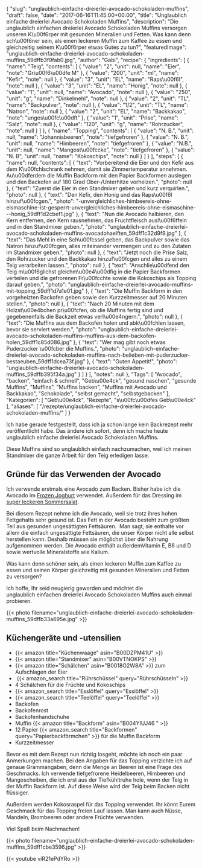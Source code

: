 {
    "slug": "unglaublich-einfache-dreierlei-avocado-schokoladen-muffins",
    "draft": false,
    "date": "2017-06-16T11:45:00+00:00",
    "title": "Unglaublich einfache dreierlei Avocado Schokoladen Muffins",
    "description": "Die unglaublich einfachen dreierlei Avocado Schokoladen Muffins versorgen unseren K\u00f6rper mit gesunden Mineralien und Fetten.  Was kann denn sch\u00f6ner sein, als einen leckeren Muffin zum Kaffee zu essen und gleichzeitig seinem K\u00f6rper etwas Gutes zu tun?",
    "featuredImage": "unglaublich-einfache-dreierlei-avocado-schokoladen-muffins_59dffb3f9fab0.jpg",
    "author": "Gabi",
    "recipe": {
        "ingredients": [
            {
                "name": "Teig",
                "contents": [
                    {
                        "value": "2",
                        "unit": null,
                        "name": "Eier",
                        "note": "Gr\u00f6\u00dfe M"
                    },
                    {
                        "value": "200",
                        "unit": "ml",
                        "name": "Kefir",
                        "note": null
                    },
                    {
                        "value": "3",
                        "unit": "EL",
                        "name": "Raps\u00f6l",
                        "note": null
                    },
                    {
                        "value": "3",
                        "unit": "EL",
                        "name": "Honig",
                        "note": null
                    },
                    {
                        "value": "1",
                        "unit": null,
                        "name": "Avocado",
                        "note": null
                    },
                    {
                        "value": "250",
                        "unit": "g",
                        "name": "Dinkelmehl",
                        "note": null
                    },
                    {
                        "value": "2",
                        "unit": "TL",
                        "name": "Backpulver",
                        "note": null
                    },
                    {
                        "value": "1\/2",
                        "unit": "TL",
                        "name": "Natron",
                        "note": null
                    },
                    {
                        "value": "2",
                        "unit": "EL",
                        "name": "Backkakao",
                        "note": "unges\u00fc\u00dft"
                    },
                    {
                        "value": "1",
                        "unit": "Prise",
                        "name": "Salz",
                        "note": null
                    },
                    {
                        "value": "120",
                        "unit": "g",
                        "name": "Rohrzucker",
                        "note": null
                    }
                ]
            },
            {
                "name": "Topping",
                "contents": [
                    {
                        "value": "N. B.",
                        "unit": null,
                        "name": "Johannisbeeren",
                        "note": "tiefgefroren"
                    },
                    {
                        "value": "N. B.",
                        "unit": null,
                        "name": "Himbeeren",
                        "note": "tiefgefroren"
                    },
                    {
                        "value": "N.B.",
                        "unit": null,
                        "name": "Mangost\u00fccke",
                        "note": "tiefgefroren"
                    },
                    {
                        "value": "N. B",
                        "unit": null,
                        "name": "Kokoschips",
                        "note": null
                    }
                ]
            }
        ],
        "steps": [
            {
                "name": null,
                "contents": [
                    {
                        "text": "Vorbereitend die Eier und den Kefir aus dem K\u00fchlschrank nehmen, damit sie Zimmertemperatur annehmen. Au\u00dferdem die Muffin Backform mit den Papier Backformen auslegen und den Backofen auf 180 Grad Ober-\/Unterhitze vorheizen.",
                        "photo": null
                    },
                    {
                        "text": "Zuerst die Eier in den Standmixer geben und kurz verquirlen.",
                        "photo": null
                    },
                    {
                        "text": "Den Kefir,  den Honig und das Raps\u00f6l hinzuf\u00fcgen.",
                        "photo": "-unvergleichliches-himbeereis-ohne-eismaschine-ist-gesperrt-unvergleichliches-himbeereis-ohne-eismaschine---honig_59dff1d2cbef1.jpg"
                    },
                    {
                        "text": "Nun die Avocado halbieren, den Kern entfernen, den Kern rausnehmen, das Fruchtfleisch ausl\u00f6ffeln und in den Standmixer geben.",
                        "photo": "unglaublich-einfache-dreierlei-avocado-schokoladen-muffins-avocadohaelften_59dff1c32d9f9.jpg"
                    },
                    {
                        "text": "Das Mehl in eine Sch\u00fcssel geben, das Backpulver sowie das Natron hinzuf\u00fcgen, alles miteinander vermengen und zu den Zutaten im Standmixer geben.",
                        "photo": null
                    },
                    {
                        "text": "Jetzt noch die Prise Salz, den Rohrzucker und den Backkakao hinzuf\u00fcgen und alles zu einem Teig verarbeiten lassen.",
                        "photo": null
                    },
                    {
                        "text": "Anschlie\u00dfend den Teig m\u00f6glichst gleichm\u00e4\u00dfig in die Papier Backformen verteilen und die gefrorenen Fr\u00fcchte sowie die Kokoschips als Topping darauf geben.",
                        "photo": "unglaublich-einfache-dreierlei-avocado-muffins-mit-topping_59dff1d7a1e01.jpg"
                    },
                    {
                        "text": "Die Muffin Backform in den vorgeheizten Backofen geben sowie den Kurzzeitmesser auf 20 Minuten stellen.",
                        "photo": null
                    },
                    {
                        "text": "Nach 20 Minuten mit dem Holzst\u00e4bchen pr\u00fcfen, ob die Muffins fertig sind und gegebenenfalls die Backzeit etwas verl\u00e4ngern.",
                        "photo": null
                    },
                    {
                        "text": "Die Muffins aus dem Backofen holen und abk\u00fchlen lassen, bevor sie serviert werden.",
                        "photo": "unglaublich-einfache-dreierlei-avocado-schokoladen-muffins-muffins-aus-dem-backofen-holen_59dff1c85d086.jpg"
                    },
                    {
                        "text": "Wer mag gibt noch etwas Puderzucker \u00fcber die Muffins.",
                        "photo": "unglaublich-einfache-dreierlei-avocado-schokoladen-muffins-nach-belieben-mit-puderzucker-bestaeuben_59dff1dcea73f.jpg"
                    },
                    {
                        "text": "Guten Appetit!",
                        "photo": "unglaublich-einfache-dreierlei-avocado-schokoladen-muffins_59dffb395f34a.jpg"
                    }
                ]
            }
        ],
        "notes": null
    },
    "Tags": [
        "Avocado",
        "backen",
        "einfach &amp; schnell",
        "Geb\u00e4ck",
        "gesund naschen",
        "gesunde Muffins",
        "Muffins",
        "Muffins backen",
        "Muffins mit Avocado und Backkakao",
        "Schokolade",
        "selbst gemacht",
        "selbstgebacken"
    ],
    "Kategorien": [
        "Geb\u00e4ck",
        "Rezepte",
        "s\u00fc\u00dfes Geb\u00e4ck"
    ],
    "aliases": [
        "\/rezepte\/unglaublich-einfache-dreierlei-avocado-schokoladen-muffins\/"
    ]
}

Ich habe gerade festgestellt, dass ich ja schon lange kein Backrezept mehr veröffentlicht habe. Das ändere ich sofort, denn ich mache heute unglaublich einfache dreierlei Avocado Schokoladen Muffins.

Diese Muffins sind so unglaublich einfach nachzumachen, weil ich meinen Standmixer die ganze Arbeit für den Teig erledigen lasse.

## Gründe für das Verwenden der Avocado

Ich verwende erstmals eine Avocado zum Backen. Bisher habe ich die Avocado im [Frozen Joghurt][1] verwendet. Außerdem für das Dressing im [super leckeren Sommersalat][2].

Bei diesem Rezept nehme ich die Avocado, weil sie trotz ihres hohen Fettgehalts sehr gesund ist. Das Fett in der Avocado besteht zum größten Teil aus gesunden ungesättigten Fettsäuren.  Man sagt, sie enthalte vor allem die einfach ungesättigte Fettsäuren, die unser Körper nicht alle selbst herstellen kann. Deshalb müssen sie möglichst über die Nahrung aufgenommen werden. Die Avocado enthält außerdemVitamin E, B6 und D sowie wertvolle Mineralstoffe wie Kalium.

Was kann denn schöner sein, als einen leckeren Muffin zum Kaffee zu essen und seinen Körper gleichzeitig mit gesunden Mineralien und Fetten zu versorgen?

Ich hoffe, Ihr seid neugierig geworden und möchtet die unglaublich einfachen dreierlei Avocado Schokoladen Muffins auch einmal probieren.

{{< photo filename="unglaublich-einfache-dreierlei-avocado-schokoladen-muffins_59dffb33a695e.jpg" >}}

## Küchengeräte und -utensilien

 * {{< amazon title="Küchenwaage" asin="B00DZPM41U" >}}
 * {{< amazon title="Standmixer" asin="B00VTNOKPS" >}}
 * {{< amazon title="Schälchen" asin="B0018O2W8A" >}} zum Aufschlagen der Eier
 *  {{< amazon_search title="Rührschüssel" query="Rührschüsseln" >}}
 * 4 Schälchen für die Früchte und Kokoschips
 * {{< amazon_search title="Esslöffel" query="Esslöffel" >}}
 * {{< amazon_search title="Teelöffel" query="Teelöffel" >}}
 * Backofen
 * Backofenrost
 * Backofenhandschuhe
 * Muffin {{< amazon title="Backform" asin="B004YIUJ46 " >}}
 * 12 Papier {{< amazon_search title="Backformen" query="Papierbackförmchen" >}} für die Muffin Backform
 * Kurzzeitmesser

Bevor es mit dem Rezept nun richtig losgeht, möchte ich noch ein paar Anmerkungen machen. Bei den Angaben für das Topping verzichte ich auf genaue Grammangaben, denn die Menge an Beeren ist eine Frage des Geschmacks. Ich verwende tiefgefrorene Heidelbeeren, Himbeeren und Mangoscheiben, die ich erst aus der Tiefkühltruhe hole, wenn der Teig in der Muffin Backform ist. Auf diese Weise wird der Teig beim Backen nicht flüssiger.

Außerdem werden Kokosraspel für das Topping verwendet. Ihr könnt Eurem Geschmack für das Topping freien Lauf lassen. Man kann auch Nüsse, Mandeln, Brombeeren oder andere Früchte verwenden.

Viel Spaß beim Nachmachen!

{{< photo filename="unglaublich-einfache-dreierlei-avocado-schokoladen-muffins_59dff1cbe3596.jpg" >}}

{{< youtube viR21ePdYRo >}}

 [1]: https://kochfokus.de/rezepte/avocado-frozen-joghurt/
 [2]: https://kochfokus.de/rezepte/super-leckerer-sommersalat-super-schnell-und-einfach/